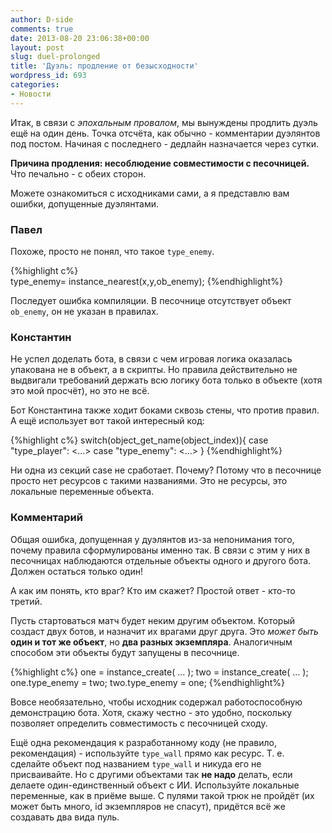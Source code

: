 ```yaml
---
author: D-side
comments: true
date: 2013-08-20 23:06:38+00:00
layout: post
slug: duel-prolonged
title: 'Дуэль: продление от безысходности'
wordpress_id: 693
categories:
- Новости
---
```


Итак, в связи с _эпохальным провалом_, мы вынуждены продлить дуэль ещё на один день. Точка отсчёта, как обычно - комментарии дуэлянтов под постом. Начиная с последнего - дедлайн назначается через сутки.

**Причина продления: несоблюдение совместимости с песочницей.** Что печально - с обеих сторон.

Можете ознакомиться с исходниками сами, а я представлю вам ошибки, допущенные дуэлянтами.

### Павел

Похоже, просто не понял, что такое `type_enemy`.

{%highlight c%}    
type_enemy= instance_nearest(x,y,ob_enemy);
{%endhighlight%}

Последует ошибка компиляции. В песочнице отсутствует объект `ob_enemy`, он не указан в правилах.

### Константин

Не успел доделать бота, в связи с чем игровая логика оказалась упакована не в объект, а в скрипты. Но правила действительно не выдвигали требований держать всю логику бота только в объекте (хотя это мой просчёт), но это не всё.

Бот Константина также ходит боками сквозь стены, что против правил. А ещё использует вот такой интересный код:

{%highlight c%} 
switch(object_get_name(object_index)){
case "type_player":
<...>
case "type_enemy":
<...>
}
{%endhighlight%} 

Ни одна из секций case не сработает. Почему? Потому что в песочнице просто нет ресурсов с такими названиями. Это не ресурсы, это локальные переменные объекта.

### Комментарий

Общая ошибка, допущенная у дуэлянтов из-за непонимания того, почему правила сформулированы именно так. В связи с этим у них в песочницах наблюдаются отдельные объекты одного и другого бота. Должен остаться только один!

А как им понять, кто враг? Кто им скажет? Простой ответ - кто-то третий.

Пусть стартоваться матч будет неким другим объектом. Который создаст двух ботов, и назначит их врагами друг друга. Это _может быть_ **один и тот же объект**, но **два разных экземпляра**. Аналогичным способом эти объекты будут запущены в песочнице.

{%highlight c%} 
one = instance_create( ... );
two = instance_create( ... );
one.type_enemy = two;
two.type_enemy = one;
{%endhighlight%} 

Вовсе необязательно, чтобы исходник содержал работоспособную демонстрацию бота. Хотя, скажу честно - это удобно, поскольку позволяет определить совместимость с песочницей сходу.

Ещё одна рекомендация к разработанному коду (не правило, рекомендация) - используйте `type_wall` прямо как ресурс. Т. е. сделайте объект под названием `type_wall` и никуда его не присваивайте. Но с другими объектами так **не надо** делать, если делаете один-единственный объект с ИИ. Используйте локальные переменные, как в приёме выше. С пулями такой трюк не пройдёт (их может быть много, id экземпляров не спасут), придётся всё же создавать два вида пуль.
